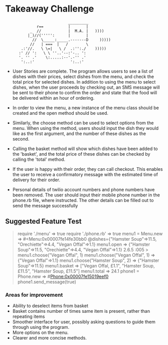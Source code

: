 Takeaway Challenge
==================
```
                            _________
              r==           |       |
           _  //            |  M.A. |   ))))
          |_)//(''''':      |       |
            //  \_____:_____.-------D     )))))
           //   | ===  |   /        \
       .:'//.   \ \=|   \ /  .:'':./    )))))
      :' // ':   \ \ ''..'--:'-.. ':
      '. '' .'    \:.....:--'.-'' .'
       ':..:'                ':..:'

 ```

* User Stories are complete. The program allows users to see a list of dishes with their prices, select dishes from the menu, and check the total price for selected dishes. In addition to using the menu to select dishes, when the user proceeds by checking out, an SMS message will be sent to their phone to confirm the order and state that the food will be delivered within an hour of ordering.

* In order to view the menu, a new instance of the menu class should be created and the open method should be used.

* Similarly, the choose method can be used to select options from the menu. When using the method, users should input the dish they would like as the first argument, and the number of these dishes as the second.

* Calling the basket method will show which dishes have been added to the 'basket', and the total price of these dishes can be checked by calling the 'total' method.

* If the user is happy with their order, they can call checkout. This enables the user to receive a confirmatory message with the estimated time of delivery for their order.

* Personal details of twilio account numbers and phone numbers have been removed. The user should input their mobile phone number in the phone.rb file, where instructed. The other details can be filled out to send the message successfully

## Suggested Feature Test
>  require './menu'
 => true
>  require './phone.rb'
 => true
>   menu1 = Menu.new
 => #<Menu:0x00007fe14fe30bb0 @dishes={"Hamster Soup"=>11.5, "Orechiette"=>4.4, "Vegan Offal"=>1.1}
>  menu1.open
 => {"Hamster Soup"=>11.5, "Orechiette"=>4.4, "Vegan Offal"=>1.1}
2.6.5 :005 > menu1.choose("Vegan Offal", 1)
> menu1.choose("Vegan Offal", 1)
 => {"Vegan Offal"=>1.1}
> menu1.choose("Hamster Soup", 2)
 => {"Hamster Soup"=>11.5}
> menu1.basket
 => ["Vegan Offal, £1.1", "Hamster Soup, £11.5", "Hamster Soup, £11.5"]
>  menu1.total
 => 24.1
>  phone1 = Phone.new
 => #<Phone:0x00007fe15019eef0>
>  phone1.send_message(true)

### Areas for improvement
* Ability to deselect items from basket
* Basket contains number of times same item is present, rather than repeating items
* Smoother interface for user, possibly asking questions to guide them through using the program.
* More options on the menu.
* Clearer and more concise methods.  
